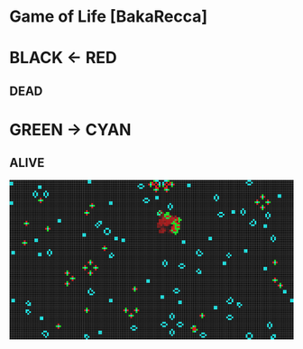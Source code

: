 # Game of Life [BakaRecca]

# BLACK <- RED
## DEAD

# GREEN -> CYAN
## ALIVE

![ScreenShot](screenshot.png)

